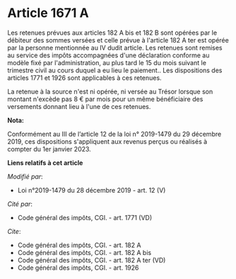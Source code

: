 # Article 1671 A

Les retenues prévues aux articles 182 A bis et 182 B sont opérées par le débiteur des sommes versées et celle prévue à
l'article 182 A ter est opérée par la personne mentionnée au IV dudit article. Les retenues sont remises au service des
impôts accompagnées d'une déclaration conforme au modèle fixé par l'administration, au plus tard le 15 du mois suivant le
trimestre civil au cours duquel a eu lieu le paiement.. Les dispositions des articles 1771 et 1926 sont applicables à ces
retenues.

La retenue à la source n'est ni opérée, ni versée au Trésor lorsque son montant n'excède pas 8 € par mois pour un même
bénéficiaire des versements donnant lieu à l'une de ces retenues.

**Nota:**

Conformément au III de l’article 12 de la loi n° 2019-1479 du 29 décembre 2019, ces dispositions s'appliquent aux revenus
perçus ou réalisés à compter du 1er janvier 2023.

**Liens relatifs à cet article**

_Modifié par_:

  - Loi n°2019-1479 du 28 décembre 2019 - art. 12 (V)

_Cité par_:

  - Code général des impôts, CGI. - art. 1771 (VD)

_Cite_:

  - Code général des impôts, CGI. - art. 182 A
  - Code général des impôts, CGI. - art. 182 A bis
  - Code général des impôts, CGI. - art. 182 A ter (VD)
  - Code général des impôts, CGI. - art. 1926
